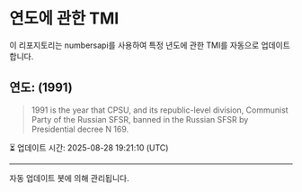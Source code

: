 
# 연도에 관한 TMI

이 리포지토리는 numbersapi를 사용하여 특정 년도에 관한 TMI를 자동으로 업데이트합니다.

## 연도: (1991)
> 1991 is the year that CPSU, and its republic-level division, Communist Party of the Russian SFSR, banned in the Russian SFSR by Presidential decree N 169.

⏳ 업데이트 시간: 2025-08-28 19:21:10 (UTC)

---
자동 업데이트 봇에 의해 관리됩니다.
